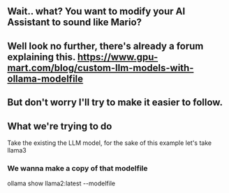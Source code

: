 ## Wait.. what? You want to modify your AI Assistant to sound like Mario?

Well look no further, there's already a forum explaining this. https://www.gpu-mart.com/blog/custom-llm-models-with-ollama-modelfile
--
But don't worry I'll try to make it easier to follow.
--

## What we're trying to do
Take the existing the LLM model, for the sake of this example let's take llama3

### We wanna make a copy of that modelfile
ollama show llama2:latest --modelfile
